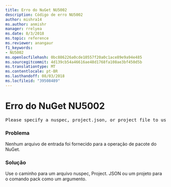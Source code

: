 ```yaml
---
title: Erro do NuGet NU5002
description: Código de erro NU5002
author: mishra14
ms.author: anmishr
manager: rrelyea
ms.date: 8/3/2018
ms.topic: reference
ms.reviewer: anangaur
f1_keywords:
- NU5002
ms.openlocfilehash: 0bc886226a0cde10557f20a0c1ace89e9a94e485
ms.sourcegitcommit: 4d139cb54a46616ae48d1768fa108ae3bf450d5b
ms.translationtype: MT
ms.contentlocale: pt-BR
ms.lasthandoff: 08/03/2018
ms.locfileid: "39508489"
---
```

# <a name="nuget-error-nu5002"></a>Erro do NuGet NU5002
<pre>Please specify a nuspec, project.json, or project file to use.</pre>

### <a name="issue"></a>Problema

Nenhum arquivo de entrada foi fornecido para a operação de pacote do NuGet.


### <a name="solution"></a>Solução

Use o caminho para um arquivo nuspec, Project. JSON ou um projeto para o comando pack como um argumento.

